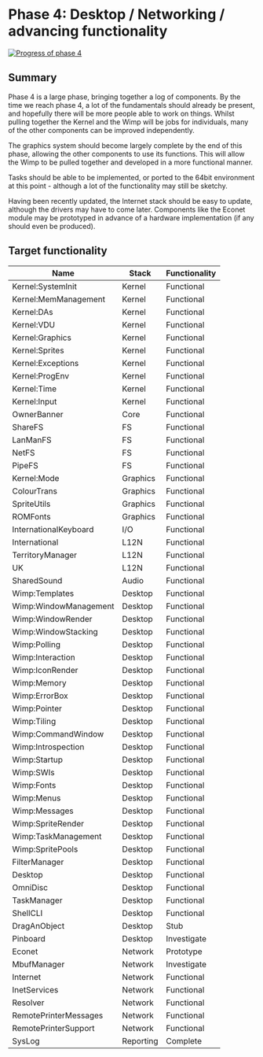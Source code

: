 # Phase 4: Desktop / Networking / advancing functionality

[![Progress of phase 4](https://gist.githubusercontent.com/gerph/c26e8457269506554ec1f7533d2f9aed/raw/Progress-4.svg)](https://github.com/gerph/riscos64-status/wiki/Phase-4)

## Summary

Phase 4 is a large phase, bringing together a log of components.
By the time we reach phase 4, a lot of the fundamentals should
already be present, and hopefully there will be more people
able to work on things. Whilst pulling together the Kernel and
the Wimp will be jobs for individuals, many of the other
components can be improved independently.

The graphics system should become largely complete by the end
of this phase, allowing the other components to use its functions.
This will allow the Wimp to be pulled together and developed in
a more functional manner.

Tasks should be able to be implemented, or ported to the 64bit
environment at this point - although a lot of the functionality
may still be sketchy.

Having been recently updated, the Internet stack should be easy
to update, although the drivers may have to come later. Components
like the Econet module may be prototyped in advance of a hardware
implementation (if any should even be produced).

## Target functionality


| Name                      | Stack          | Functionality |
|---------------------------|----------------|---------------|
| Kernel:SystemInit         | Kernel         | Functional |
| Kernel:MemManagement      | Kernel         | Functional |
| Kernel:DAs                | Kernel         | Functional |
| Kernel:VDU                | Kernel         | Functional |
| Kernel:Graphics           | Kernel         | Functional |
| Kernel:Sprites            | Kernel         | Functional |
| Kernel:Exceptions         | Kernel         | Functional |
| Kernel:ProgEnv            | Kernel         | Functional |
| Kernel:Time               | Kernel         | Functional |
| Kernel:Input              | Kernel         | Functional |
| OwnerBanner               | Core           | Functional |
| ShareFS                   | FS             | Functional |
| LanManFS                  | FS             | Functional |
| NetFS                     | FS             | Functional |
| PipeFS                    | FS             | Functional |
| Kernel:Mode               | Graphics       | Functional |
| ColourTrans               | Graphics       | Functional |
| SpriteUtils               | Graphics       | Functional |
| ROMFonts                  | Graphics       | Functional |
| InternationalKeyboard     | I/O            | Functional |
| International             | L12N           | Functional |
| TerritoryManager          | L12N           | Functional |
| UK                        | L12N           | Functional |
| SharedSound               | Audio          | Functional |
| Wimp:Templates            | Desktop        | Functional |
| Wimp:WindowManagement     | Desktop        | Functional |
| Wimp:WindowRender         | Desktop        | Functional |
| Wimp:WindowStacking       | Desktop        | Functional |
| Wimp:Polling              | Desktop        | Functional |
| Wimp:Interaction          | Desktop        | Functional |
| Wimp:IconRender           | Desktop        | Functional |
| Wimp:Memory               | Desktop        | Functional |
| Wimp:ErrorBox             | Desktop        | Functional |
| Wimp:Pointer              | Desktop        | Functional |
| Wimp:Tiling               | Desktop        | Functional |
| Wimp:CommandWindow        | Desktop        | Functional |
| Wimp:Introspection        | Desktop        | Functional |
| Wimp:Startup              | Desktop        | Functional |
| Wimp:SWIs                 | Desktop        | Functional |
| Wimp:Fonts                | Desktop        | Functional |
| Wimp:Menus                | Desktop        | Functional |
| Wimp:Messages             | Desktop        | Functional |
| Wimp:SpriteRender         | Desktop        | Functional |
| Wimp:TaskManagement       | Desktop        | Functional |
| Wimp:SpritePools          | Desktop        | Functional |
| FilterManager             | Desktop        | Functional |
| Desktop                   | Desktop        | Functional |
| OmniDisc                  | Desktop        | Functional |
| TaskManager               | Desktop        | Functional |
| ShellCLI                  | Desktop        | Functional |
| DragAnObject              | Desktop        | Stub |
| Pinboard                  | Desktop        | Investigate |
| Econet                    | Network        | Prototype |
| MbufManager               | Network        | Investigate |
| Internet                  | Network        | Functional |
| InetServices              | Network        | Functional |
| Resolver                  | Network        | Functional |
| RemotePrinterMessages     | Network        | Functional |
| RemotePrinterSupport      | Network        | Functional |
| SysLog                    | Reporting      | Complete |

<!-- Charts go here -->
